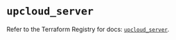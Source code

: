 # `upcloud_server`

Refer to the Terraform Registry for docs: [`upcloud_server`](https://registry.terraform.io/providers/upcloudltd/upcloud/5.24.0/docs/resources/server).
